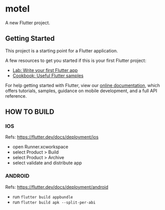 # motel

A new Flutter project.

## Getting Started

This project is a starting point for a Flutter application.

A few resources to get you started if this is your first Flutter project:

- [Lab: Write your first Flutter app](https://flutter.dev/docs/get-started/codelab)
- [Cookbook: Useful Flutter samples](https://flutter.dev/docs/cookbook)

For help getting started with Flutter, view our
[online documentation](https://flutter.dev/docs), which offers tutorials,
samples, guidance on mobile development, and a full API reference.


## HOW TO BUILD

### IOS

Refs: https://flutter.dev/docs/deployment/ios
- open Runner.xcworkspace
- select Product > Build
- select Product > Archive
- select validate and distribute app

### ANDROID

Refs: https://flutter.dev/docs/deployment/android
- run `flutter build appbundle`
- run `flutter build apk --split-per-abi`
